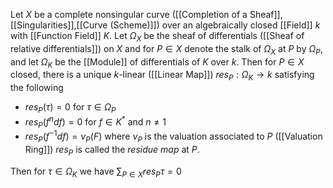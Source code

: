 Let $X$ be a complete nonsingular curve ([[Completion of a Sheaf]],[[Singularities]],[[Curve (Scheme)]]) over an algebraically closed [[Field]] $k$ with [[Function Field]] $K$. 
Let $\Omega_X$  be the sheaf of differentials ([[Sheaf of relative differentials]]) on $X$ and for $P\in X$ denote the stalk of $\Omega_X$ at $P$ by $\Omega_P$, and let $\Omega_K$ be the [[Module]] of differentials of $K$ over $k$.
Then for $P\in X$ closed, there is a unique $k$-linear ([[Linear Map]]) $res_P:\Omega_K \rightarrow k$ satisfying the following 
* $res_P(\tau) = 0$ for $\tau \in \Omega_P$
* $res_P(f^ndf) = 0$ for $f\in K^*$ and $n\neq 1$ 
* $res_P(f^{-1}df) = \nu_P(F)$ where $\nu_P$ is the valuation associated to $P$ ([[Valuation Ring]])
$res_P$ is called the *residue map* at $P$.

Then for $\tau\in \Omega_K$ we have $\sum_{P\in X} res_P\tau = 0$